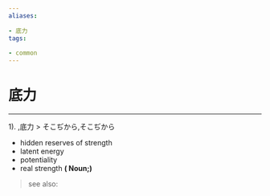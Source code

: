 ```yaml
---
aliases:
    
- 底力
tags:
    
- common
---
```


# 底力
---
1).
,底力 > そこぢから,そこぢから

- hidden reserves of strength
- latent energy
- potentiality
- real strength
**( Noun;)**
> see also: 
            